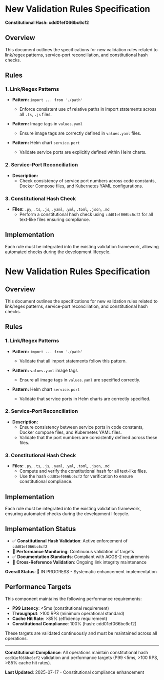 # New Validation Rules Specification
**Constitutional Hash: cdd01ef066bc6cf2**


## Overview

This document outlines the specifications for new validation rules related to link/regex patterns, service-port reconciliation, and constitutional hash checks.

## Rules

### 1. Link/Regex Patterns

- **Pattern:** `import ... from './path'`
  - Enforce consistent use of relative paths in import statements across all `.ts`, `.js` files.

- **Pattern:** Image tags in `values.yaml`
  - Ensure image tags are correctly defined in `values.yaml` files.
  
- **Pattern:** Helm chart `service.port`
  - Validate service ports are explicitly defined within Helm charts.

### 2. Service-Port Reconciliation

- **Description:** 
  - Check consistency of service port numbers across code constants, Docker Compose files, and Kubernetes YAML configurations.

### 3. Constitutional Hash Check

- **Files:** `.py`, `.ts`, `.js`, `.yaml`, `.yml`, `.toml`, `.json`, `.md`
  - Perform a constitutional hash check using `cdd01ef066bc6cf2` for all text-like files ensuring compliance.

## Implementation
Each rule must be integrated into the existing validation framework, allowing automated checks during the development lifecycle.

# New Validation Rules Specification

## Overview

This document outlines the specifications for new validation rules related to link/regex patterns, service-port reconciliation, and constitutional hash checks.

## Rules

### 1. Link/Regex Patterns

- **Pattern:** `import ... from './path'`
  - Validate that all import statements follow this pattern.
  
- **Pattern:** `values.yaml` image tags
  - Ensure all image tags in `values.yaml` are specified correctly.
  
- **Pattern:** Helm chart `service.port`
  - Validate that service ports in Helm charts are correctly specified.
  

### 2. Service-Port Reconciliation

- **Description:**
  - Ensure consistency between service ports in code constants, Docker compose files, and Kubernetes YAML files.
  - Validate that the port numbers are consistently defined across these files.


### 3. Constitutional Hash Check

- **Files:** `.py`, `.ts`, `.js`, `.yaml`, `.yml`, `.toml`, `.json`, `.md`
  - Compute and verify the constitutional hash for all text-like files.
  - Use the hash `cdd01ef066bc6cf2` for verification to ensure constitutional compliance.

## Implementation
Each rule must be integrated into the existing validation framework, ensuring automated checks during the development lifecycle.



## Implementation Status

- ✅ **Constitutional Hash Validation**: Active enforcement of `cdd01ef066bc6cf2`
- 🔄 **Performance Monitoring**: Continuous validation of targets
- ✅ **Documentation Standards**: Compliant with ACGS-2 requirements
- 🔄 **Cross-Reference Validation**: Ongoing link integrity maintenance

**Overall Status**: 🔄 IN PROGRESS - Systematic enhancement implementation


## Performance Targets

This component maintains the following performance requirements:

- **P99 Latency**: <5ms (constitutional requirement)
- **Throughput**: >100 RPS (minimum operational standard)
- **Cache Hit Rate**: >85% (efficiency requirement)
- **Constitutional Compliance**: 100% (hash: cdd01ef066bc6cf2)

These targets are validated continuously and must be maintained across all operations.

---

**Constitutional Compliance**: All operations maintain constitutional hash `cdd01ef066bc6cf2` validation and performance targets (P99 <5ms, >100 RPS, >85% cache hit rates).

**Last Updated**: 2025-07-17 - Constitutional compliance enhancement
